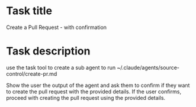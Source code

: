 # Task title

Create a Pull Request - with confirmation

# Task description

use the task tool to create a sub agent to run ~/.claude/agents/source-control/create-pr.md

Show the user the output of the agent and ask them to confirm if they want to create the pull request with the provided details. If the user confirms, proceed with creating the pull request using the provided details.
